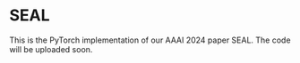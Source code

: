 # SEAL
This is the PyTorch implementation of our AAAI 2024 paper SEAL. The code will be uploaded soon.
